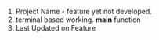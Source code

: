 1. Project Name - feature yet not developed.
2. terminal based working. __main__ function
3. Last Updated on Feature
